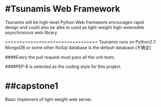 #Tsunamis Web Framework
====================
Tsunamis will be high-level Python Web framework encourages rapid design and could also be albe to used as light-weight high-extensible asynchronous web library.

=================================
Tsunamis runs on Python2.7. MongoDB or some other NoSql database is the default database.(不确定)

####Every the pull request must pass all the unit tests.

####PEP-8 is selected as the coding style for this project.

##capstone1
==================
Basic implement of light weight web server.

